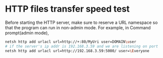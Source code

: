 # HTTP files transfer speed test 

Before starting the HTTP server, make sure to reserve a URL namespace so that the program can run in non-admin mode. 
For example, in Command prompt(admin mode), 

```sh 
netsh http add urlacl url=http://+:80/MyUri user=DOMAIN\user 
# if the server's ip addr is 192.168.3.59 and we are listening on port 5000, then 
netsh http add urlacl url=http://192.168.3.59:5000/ user=\Everyone